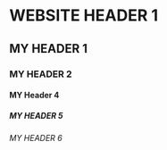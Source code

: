 # WEBSITE HEADER 1
## MY HEADER 1
### MY HEADER 2
#### MY Header 4
##### MY HEADER 5
###### MY HEADER 6
